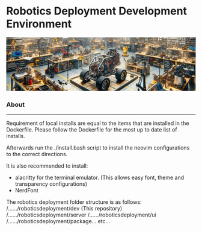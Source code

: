 # Robotics Deployment Development Environment

![banner](banner.png)

### About

---

Requirement of local installs are equal to the items that are installed in the Dockerfile. Please follow the Dockerfile for the most up to date list of installs.

Afterwards run the ./install.bash script to install the neovim configurations to the correct directions.

It is also recommended to install:
- alacritty for the terminal emulator. (This allows easy font, theme and transparency configurations)
- NerdFont

The robotics deployment folder structure is as follows:
/...<your root folder>.../roboticsdeployment/dev (This repository)
/...<your root folder>.../roboticsdeployment/server
/...<your root folder>.../roboticsdeployment/ui
/...<your root folder>.../roboticsdeployment/package...
etc...

